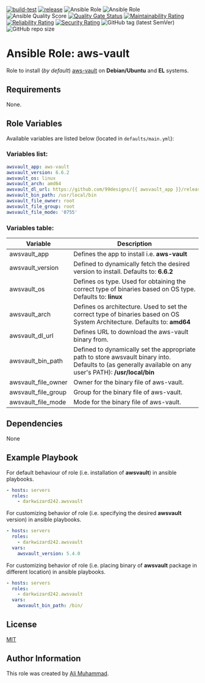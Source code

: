 [![build-test](https://github.com/darkwizard242/ansible-role-awsvault/workflows/build-and-test/badge.svg?branch=master)](https://github.com/darkwizard242/ansible-role-awsvault/actions?query=workflow%3Abuild-and-test) [![release](https://github.com/darkwizard242/ansible-role-awsvault/workflows/release/badge.svg)](https://github.com/darkwizard242/ansible-role-awsvault/actions?query=workflow%3Arelease) ![Ansible Role](https://img.shields.io/ansible/role/47488?color=dark%20green%20) ![Ansible Role](https://img.shields.io/ansible/role/d/47488?label=role%20downloads) ![Ansible Quality Score](https://img.shields.io/ansible/quality/47488?label=ansible%20quality%20score) [![Quality Gate Status](https://sonarcloud.io/api/project_badges/measure?project=ansible-role-awsvault&metric=alert_status)](https://sonarcloud.io/dashboard?id=ansible-role-awsvault) [![Maintainability Rating](https://sonarcloud.io/api/project_badges/measure?project=ansible-role-awsvault&metric=sqale_rating)](https://sonarcloud.io/dashboard?id=ansible-role-awsvault) [![Reliability Rating](https://sonarcloud.io/api/project_badges/measure?project=ansible-role-awsvault&metric=reliability_rating)](https://sonarcloud.io/dashboard?id=ansible-role-awsvault) [![Security Rating](https://sonarcloud.io/api/project_badges/measure?project=ansible-role-awsvault&metric=security_rating)](https://sonarcloud.io/dashboard?id=ansible-role-awsvault) ![GitHub tag (latest SemVer)](https://img.shields.io/github/tag/darkwizard242/ansible-role-awsvault?label=release) ![GitHub repo size](https://img.shields.io/github/repo-size/darkwizard242/ansible-role-awsvault?color=orange&style=flat-square)

# Ansible Role: aws-vault

Role to install (_by default_) [aws-vault](https://github.com/99designs/aws-vault) on **Debian/Ubuntu** and **EL** systems.

## Requirements

None.

## Role Variables

Available variables are listed below (located in `defaults/main.yml`):

### Variables list:

```yaml
awsvault_app: aws-vault
awsvault_version: 6.6.2
awsvault_os: linux
awsvault_arch: amd64
awsvault_dl_url: https://github.com/99designs/{{ awsvault_app }}/releases/download/v{{ awsvault_version }}/{{ awsvault_app }}-{{ awsvault_arch }}-{{ awsvault_arch }}
awsvault_bin_path: /usr/local/bin
awsvault_file_owner: root
awsvault_file_group: root
awsvault_file_mode: '0755'
```

### Variables table:

Variable            | Description
------------------- | ----------------------------------------------------------------------------------------------------------------------------------------------------------
awsvault_app        | Defines the app to install i.e. **aws-vault**
awsvault_version    | Defined to dynamically fetch the desired version to install. Defaults to: **6.6.2**
awsvault_os         | Defines os type. Used for obtaining the correct type of binaries based on OS type. Defaults to: **linux**
awsvault_arch       | Defines os architecture. Used to set the correct type of binaries based on OS System Architecture. Defaults to: **amd64**
awsvault_dl_url     | Defines URL to download the aws-vault binary from.
awsvault_bin_path   | Defined to dynamically set the appropriate path to store awsvault binary into. Defaults to (as generally available on any user's PATH): **/usr/local/bin**
awsvault_file_owner | Owner for the binary file of aws-vault.
awsvault_file_group | Group for the binary file of aws-vault.
awsvault_file_mode  | Mode for the binary file of aws-vault.

## Dependencies

None

## Example Playbook

For default behaviour of role (i.e. installation of **awsvault**) in ansible playbooks.

```yaml
- hosts: servers
  roles:
    - darkwizard242.awsvault
```

For customizing behavior of role (i.e. specifying the desired **awsvault** version) in ansible playbooks.

```yaml
- hosts: servers
  roles:
    - darkwizard242.awsvault
  vars:
    awsvault_version: 5.4.0
```

For customizing behavior of role (i.e. placing binary of **awsvault** package in different location) in ansible playbooks.

```yaml
- hosts: servers
  roles:
    - darkwizard242.awsvault
  vars:
    awsvault_bin_path: /bin/
```

## License

[MIT](https://github.com/darkwizard242/ansible-role-awsvault/blob/master/LICENSE)

## Author Information

This role was created by [Ali Muhammad](https://www.linkedin.com/in/ali-muhammad-759791130/).
